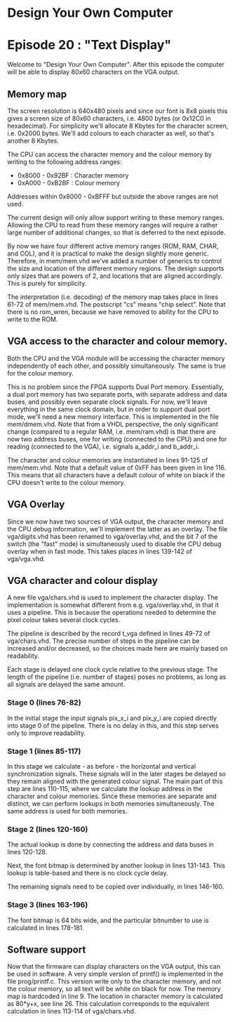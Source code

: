 # Design Your Own Computer
# Episode 20 : "Text Display"

Welcome to "Design Your Own Computer".  After this episode
the computer will be able to display 80x60 characters on the VGA output.

## Memory map
The screen resolution is 640x480 pixels and since our font is 8x8 pixels this
gives a screen size of 80x60 characters, i.e. 4800 bytes (or 0x12C0 in
hexadecimal).  For simplicity we'll allocate 8 Kbytes for the character screen,
i.e. 0x2000 bytes.  We'll add colours to each character as well, so that's
another 8 Kbytes.

The CPU can access the character memory and the colour memory by writing to the
following address ranges:
* 0x8000 - 0x92BF : Character memory
* 0xA000 - 0xB2BF : Colour memory

Addresses within 0x8000 - 0xBFFF but outside the above ranges are not used.

The current design will only allow support writing to these memory ranges.
Allowing the CPU to read from these memory ranges will require a rather large
number of additional changes, so that is deferred to the next episode.

By now we have four different active memory ranges (ROM, RAM, CHAR, and COL),
and it is practical to make the design slightly more generic. Therefore, in
mem/mem.vhd we've added a number of generics to control the size and location
of the different memory regions. The design supports only sizes that are powers
of 2, and locations that are aligned accordingly. This is purely for
simplicity.

The interpretation (i.e. decoding) of the memory map takes place in lines 61-72
of mem/mem.vhd. The postscript "cs" means "chip select". Note that there is no
rom\_wren, because we have removed to ability for the CPU to write to the ROM.

## VGA access to the character and colour memory.
Both the CPU and the VGA module will be accessing the character memory
independently of each other, and possibly simultaneously. The same is true for
the colour memory.

This is no problem since the FPGA supports Dual Port memory.  Essentially, a
dual port memory has two separate ports, with separate address and data buses,
and possibly even separate clock signals. For now, we'll leave everything in
the same clock domain, but in order to support dual port mode, we'll need a new
memory interface. This is implemented in the file mem/dmem.vhd. Note that from
a VHDL perspective, the only significant change (compared to a regular RAM,
i.e. mem/ram.vhd) is that there are now two address buses, one for writing
(connected to the CPU) and one for reading (connected to the VGA), i.e.
signals a\_addr\_i and b\_addr\_i.

The character and colour memories are instantiated in lines 91-125 of mem/mem.vhd.
Note that a default value of 0xFF has been given in line 116. This means that
all characters have a default colour of white on black if the CPU doesn't write
to the colour memory.


## VGA Overlay
Since we now have two sources of VGA output, the character memory and the CPU
debug information, we'll implement the latter as an overlay. The file
vga/digits.vhd has been renamed to vga/overlay.vhd, and the bit 7 of the switch
(the "fast" mode) is simultaneously used to disable the CPU debug overlay when
in fast mode. This takes places in lines 139-142 of vga/vga.vhd.

## VGA character and colour display
A new file vga/chars.vhd is used to implement the character display. The
implementation is somewhat different from e.g. vga/overlay.vhd, in that it uses
a pipeline. This is because the operations needed to determine the pixel colour takes
several clock cycles.

The pipeline is described by the record t\_vga defined in lines 49-72 of
vga/chars.vhd.  The precise number of steps in the pipeline can be increased
and/or decreased, so the choices made here are mainly based on readability.

Each stage is delayed one clock cycle relative to the previous stage. The
length of the pipeline (i.e. number of stages) poses no problems, as long as
all signals are delayed the same amount.

### Stage 0 (lines 76-82)
In the initial stage the input signals pix\_x\_i and pix\_y\_i are copied
directly into stage 0 of the pipeline. There is no delay in this, and this
step serves only to improve readability.

### Stage 1 (lines 85-117)
In this stage we calculate - as before - the horizontal and vertical
synchronization signals. These signals will in the later stages be delayed so
they remain aligned with the generated colour signal.  The main part of this
step are lines 110-115, where we calculate the lookup address in the character
and colour memories.  Since these memories are separate and distinct, we can
perform lookups in both memories simultaneously. The same address is used for
both memories.

### Stage 2 (lines 120-160)
The actual lookup is done by connecting the address and data buses in lines
120-128.

Next, the font bitmap is determined by another lookup in lines 131-143. This
lookup is table-based and there is no clock cycle delay.

The remaining signals need to be copied over individually, in lines 146-160.

### Stage 3 (lines 163-196)
The font bitmap is 64 bits wide, and the particular bitnumber to use is
calculated in lines 178-181.

## Software support
Now that the firmware can display characters on the VGA output, this can be
used in software. A very simple version of printf() is implemented in the file
prog/printf.c. This version write only to the character memory, and not the
colour memory, so all text will be white on black for now. The memory map is
hardcoded in line 9. The location in character memory is calculated as 80\*y+x,
see line 26. This calculation corresponds to the equivalent calculation in
lines 113-114 of vga/chars.vhd.

